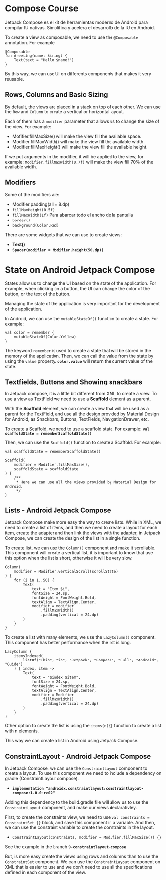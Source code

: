 # Compose Course

Jetpack Compose es el kit de herramientas moderno de Android para compilar IU nativas. Simplifica y acelera el desarrollo de la IU en Android.

To create a view as composable, we need to use the `@Composable` annotation. For example:

```
@Composable
fun Greeting(name: String) {
    Text(text = "Hello $name!")
}
```

By this way, we can use UI on differents components that makes it very reusable.

## Rows, Columns and Basic Sizing

By default, the views are placed in a stack on top of each other. We can use the `Row` and `Column` to create a vertical or horizontal layout.

Each of them has a `modifier` parameter that allows us to change the size of the view. For example:
- Mofifier.fillMaxSize() will make the view fill the available space.
- Modifier.fillMaxWidth() will make the view fill the available width.
- Modifier.fillMaxHeight() will make the view fill the available height.

If we put arguments in the modifier, it will be applied to the view, for example: 
`Modifier.fillMaxWidth(0.7f)` will make the view fill 70% of the available width.

## Modifiers

Some of the modifiers are:
- Modifier.padding(all = 8.dp)
- `fillMaxHeight(0.5f)`
- `fillMaxWidth(1f)` Para abarcar todo el ancho de la pantalla
- `border()`
- `background(Color.Red)`

There are some widgets that we can use to create views:
- **Text()**
- **`Spacer(modifier = Modifier.height(50.dp))`**


# State on Android Jetpack Compose 

States allow us to change the UI based on the state of the application. For example, when clicking on a button, the UI can change the color of the button, or the text of the button.

Managing the state of the application is very important for the development of the application.

In Android, we can use the `mutableStateOf()` function to create a state. For example:

```
val color = remember {
    mutableStateOf(Color.Yellow)
}
```

The keyword `remember` is used to create a state that will be stored in the memory of the application.
Then, we can call the value from the state by using the `value` property. **`color.value`** will return the current value of the state.

## Textfields, Buttons and Showing snackbars

In Jetpack compose, it is a little bit different from XML to create a view. To use a view as TextField we need to use a **Scaffold** element as a parent.

With the **Scaffold** element, we can create a view that will be used as a parent for the TextField, and use all the design provided by Material Design for Android, as Snackbars, Buttons, TextFields, NavigationDrawer, etc.

To create a Scaffold, we need to use a scaffold state. For example:
**`val scaffoldState = rememberScaffoldState()`**

Then, we can use the `Scaffold()` function to create a Scaffold. For example:

```
val scaffoldState = rememberScaffoldState()

Scaffold(
    modifier = Modifier.fillMaxSize(),
    scaffoldState = scaffoldState
) {
    /**
     * Here we can use all the views provided by Material Design for Android.
     */
}
```

## Lists - Android Jetpack Compose

Jetpack Compose make more easy the way to create lists. While in XML, we need to create a list of items, and then we need to create a layout for each item, create the adapter and then link the views with the adapter, in Jetpack Compose, we can create the design of the list in a single function.

To create list, we can use the `Column()` component and make it scrollable. This component will create a vertical list, it is important to know that use this option when the list is short, otherwise it will be very slow.

```
Column(
    modifier = Modifier.verticalScroll(scrollState)
) {
    for (i in 1..50) {
        Text(
            text = "Item $i",
            fontSize = 24.sp,
            fontWeight = FontWeight.Bold,
            textAlign = TextAlign.Center,
            modifier = Modifier
                .fillMaxWidth()
                .padding(vertical = 24.dp)
        )
    }
}
```

To create a list with many elements, we use the `LazyColumn()` component. This component has better performance when the list is long.

```
LazyColumn {
    itemsIndexed(
        listOf("This", "is", "Jetpack", "Compose", "Full", "Android", "Guide")
    ) { index, item ->
        Text(
            text = "$index $item",
            fontSize = 24.sp,
            fontWeight = FontWeight.Bold,
            textAlign = TextAlign.Center,
            modifier = Modifier
                .fillMaxWidth()
                .padding(vertical = 24.dp)
        )
    }
}
```

Other option to create the list is using the `items(n){}` function to create a list with n elements.

This way we can create a list in Android using Jetpack Compose.

## ConstraintLayout - Android Jetpack Compose

In Jetpack Compose, we can use the `ConstraintLayout` component to create a layout. To use this component we need to include a dependency on gradle (ConstraintLayout compose).

- **`implementation "androidx.constraintlayout:constraintlayout-compose:1.0.0-rc02"`**

Adding this dependency to the build.gradle file will allow us to use the `ConstraintLayout` component, and make our views declarativley.

First, to create the constraints view, we need to use `val constraints = ConstraintSet {}` block, and save this component in a variable. And then, we can use the constraint variable to create the constraints in the layout.

- `ConstraintLayout(constraints, modifier = Modifier.fillMaxSize()) {}`

See the example in the branch **`9-constraintlayout-compose`**

But, is more easy create the views using rows and columns than to use the `ConstraintSet` component. We can use the `ConstraintLayout` component on XML that is easier to use and we don't need to use all the specifications defined in each component of the view.